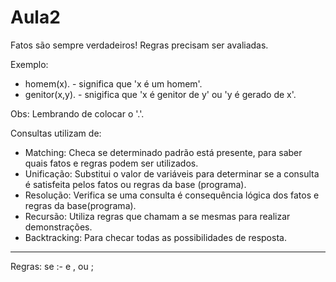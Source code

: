 # Aula2

Fatos são sempre verdadeiros!
Regras precisam ser avaliadas.

Exemplo:
* homem(x). - significa que 'x é um homem'.
* genitor(x,y). - snigifica que 'x é genitor de y' ou 'y é gerado de x'.


Obs: Lembrando de colocar o '.'.

Consultas utilizam de:
* Matching: Checa se determinado padrão está presente, para saber quais fatos e regras podem ser utilizados.
* Unificação: Substitui o valor de variáveis para determinar se a consulta é satisfeita pelos fatos ou regras da base (programa).
* Resolução: Verifica se uma consulta é consequência lógica dos fatos e regras da base(programa).
* Recursão: Utiliza regras que chamam a se mesmas para realizar demonstrações.
* Backtracking: Para checar todas as possibilidades de resposta.

---

Regras:
se  :-
e   ,
ou  ;
